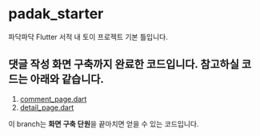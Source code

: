 # padak_starter

파닥파닥 Flutter 서적 내 토이 프로젝트 기본 틀입니다.

## 댓글 작성 화면 구축까지 완료한 코드입니다. 참고하실 코드는 아래와 같습니다.
1. [comment_page.dart](https://github.com/padak-flutter/padak_starter/blob/1_ui_comment/lib/comment_page.dart)
2. [detail_page.dart](https://github.com/padak-flutter/padak_starter/blob/1_ui_comment/lib/detail_page.dart)
    
이 branch는 **화면 구축 단원**을 끝마치면 얻을 수 있는 코드입니다.

